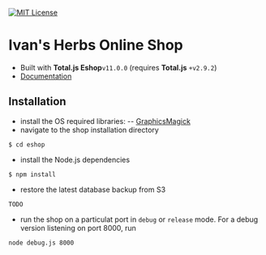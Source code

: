 [![MIT License][license-image]][license-url]

# Ivan's Herbs Online Shop

- Built with __Total.js Eshop__`v11.0.0` (requires __Total.js__ `+v2.9.2`)
- [Documentation](https://wiki.totaljs.com?q=eshop+welcome)


## Installation

- install the OS required libraries:
-- [GraphicsMagick](http://www.graphicsmagick.org/)
- navigate to the shop installation directory

```
$ cd eshop
```
- install the Node.js dependencies
```
$ npm install
```
- restore the latest database backup from S3
```
TODO
```
- run the shop on a particulat port in `debug` or `release` mode. For a debug version listening on port 8000, run
```
node debug.js 8000
```

[license-image]: https://img.shields.io/badge/license-MIT-blue.svg?style=flat
[license-url]: license.txt
